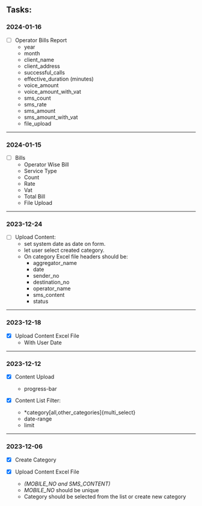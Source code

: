 ## Tasks:

### 2024-01-16


- [ ] Operator Bills Report
  - year
  - month
  - client_name
  - client_address
  - successful_calls
  - effective_duration (minutes)
  - voice_amount
  - voice_amount_with_vat
  - sms_count
  - sms_rate
  - sms_amount
  - sms_amount_with_vat
  - file_upload
  
---

### 2024-01-15

- [ ] Bills
  - Operator Wise Bill
  - Service Type
  - Count
  - Rate
  - Vat
  - Total Bill
  - File Upload

---

### 2023-12-24

-[ ] Upload Content:
  - set system date as date on form.
  - let user select created category.
  - On category Excel file headers should be:
    - aggregator_name
    - date
    - sender_no
    - destination_no
    - operator_name
    - sms_content
    - status
  
---
### 2023-12-18

-[X] Upload Content Excel File
  - With User Date

---
### 2023-12-12

-[X] Content Upload
  - progress-bar

-[X] Content List Filter:
  - *category[all,other_categories]{multi_select}
  - date-range
  - limit
  
---
### 2023-12-06

-[X] Create Category

-[X] Upload Content Excel File
    - *(MOBILE_NO and SMS_CONTENT)*
    - *MOBILE_NO* should be unique
    - Category should be selected from the list or create new category